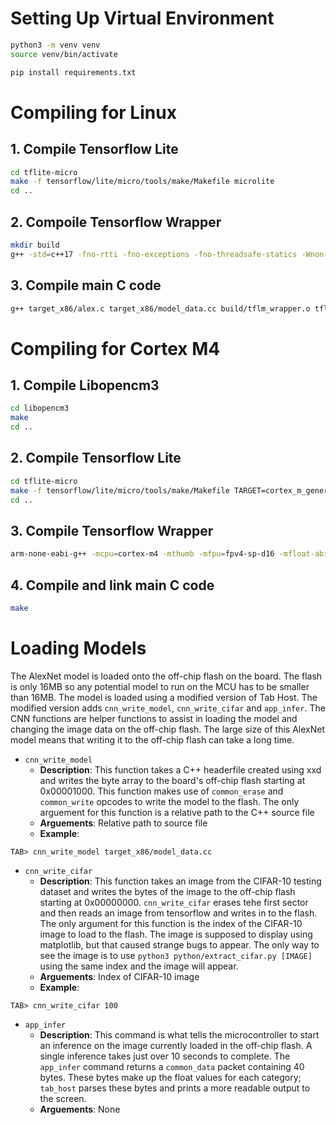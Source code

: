 
# Setting Up Virtual Environment

```bash
python3 -m venv venv
source venv/bin/activate

pip install requirements.txt
```

# Compiling for Linux

## 1. Compile Tensorflow Lite

```bash
cd tflite-micro
make -f tensorflow/lite/micro/tools/make/Makefile microlite
cd ..
```


## 2. Compoile Tensorflow Wrapper

```bash
mkdir build
g++ -std=c++17 -fno-rtti -fno-exceptions -fno-threadsafe-statics -Wnon-virtual-dtor -Werror -fno-unwind-tables -ffunction-sections -fdata-sections -fmessage-length=0 -DTF_LITE_STATIC_MEMORY -DTF_LITE_DISABLE_X86_NEON -Wsign-compare -Wdouble-promotion -Wunused-variable -Wunused-function -Wswitch -Wvla -Wall -Wextra -Wmissing-field-initializers -Wstrict-aliasing -Wno-unused-parameter -DKERNELS_OPTIMIZED_FOR_SPEED -DTF_LITE_USE_CTIME -O2 -Itflite-micro/. -Itflite-micro/tensorflow/lite/micro/tools/make/downloads -Itflite-micro/tensorflow/lite/micro/tools/make/downloads/gemmlowp -Itflite-micro/tensorflow/lite/micro/tools/make/downloads/flatbuffers/include -Itflite-micro/tensorflow/lite/micro/tools/make/downloads/kissfft -Itflite-micro/tensorflow/lite/micro/tools/make/downloads/ruy -Itflite-micro/gen/linux_x86_64_default_gcc/genfiles/ -Itflite-micro/gen/linux_x86_64_default_gcc/genfiles/ -c target_x86/tflm_wrapper.cc -o build/tflm_wrapper.o
```


## 3. Compile main C code

```bash
g++ target_x86/alex.c target_x86/model_data.cc build/tflm_wrapper.o tflite-micro/gen/linux_x86_64_default_gcc/lib/libtensorflow-microlite.a -o alex.out
```


# Compiling for Cortex M4


## 1. Compile Libopencm3

```bash
cd libopencm3
make
cd ..
```


## 2. Compile Tensorflow Lite

```bash
cd tflite-micro
make -f tensorflow/lite/micro/tools/make/Makefile TARGET=cortex_m_generic TARGET_ARCH=cortex-m4+fp OPTIMIZED_KERNEL_DIR=cmsis_nn TARGET_TOOLCHAIN_ROOT=/usr/bin/ microlite
cd ..
```


## 3. Compile Tensorflow Wrapper

```bash
arm-none-eabi-g++ -mcpu=cortex-m4 -mthumb -mfpu=fpv4-sp-d16 -mfloat-abi=hard -std=c++17 -Wall -Wextra -fno-threadsafe-statics -Itflite-micro/. -Itflite-micro/tensorflow/lite/micro/tools/make/downloads -Itflite-micro/tensorflow/lite/micro/tools/make/downloads/gemmlowp -Itflite-micro/tensorflow/lite/micro/tools/make/downloads/flatbuffers/include -Itflite-micro/tensorflow/lite/micro/tools/make/downloads/kissfft -Itflite-micro/tensorflow/lite/micro/tools/make/downloads/ruy -Itflite-micro/tensorflow/lite/micro/tools/make/downloads/cmsis/Cortex_DFP/Device/"ARMCM4"/Include -Itflite-micro/tensorflow/lite/micro -ltensorflow-microlite -c target_m4/tflm_wrapper.cc -o build/tflm_wrapper.o
```


## 4. Compile and link main C code

```bash
make
```


# Loading Models

The AlexNet model is loaded onto the off-chip flash on the board. The flash is only 16MB so any potential model to run on the MCU has to be smaller than 16MB. The model is loaded using a modified version of Tab Host. The modified version adds `cnn_write_model`, `cnn_write_cifar` and `app_infer`. The CNN functions are helper functions to assist in loading the model and changing the image data on the off-chip flash. The large size of this AlexNet model means that writing it to the off-chip flash can take a long time.

- `cnn_write_model`
    - **Description**: This function takes a C++ headerfile created using xxd and writes the byte array to the board's off-chip flash starting at 0x00001000. This function makes use of `common_erase` and `common_write` opcodes to write the model to the flash. The only arguement for this function is a relative path to the C++ source file
    - **Arguements**: Relative path to source file
    - **Example**:
```
TAB> cnn_write_model target_x86/model_data.cc
```


- `cnn_write_cifar`
    - **Description**: This function takes an image from the CIFAR-10 testing dataset and writes the bytes of the image to the off-chip flash starting at 0x00000000. `cnn_write_cifar` erases tehe first sector and then reads an image from tensorflow and writes in to the flash. The only argument for this function is the index of the CIFAR-10 image to load to the flash. The image is supposed to display using matplotlib, but that caused strange bugs to appear. The only way to see the image is to use `python3 python/extract_cifar.py [IMAGE]` using the same index and the image will appear.
    - **Arguements**: Index of CIFAR-10 image
    - **Example**:
```
TAB> cnn_write_cifar 100
```

- `app_infer`
    - **Description**: This command is what tells the microcontroller to start an inference on the image currently loaded in the off-chip flash. A single inference takes just over 10 seconds to complete. The `app_infer` command returns a `common_data` packet containing 40 bytes. These bytes make up the float values for each category; `tab_host` parses these bytes and prints a more readable output to the screen.
    - **Arguements**: None

